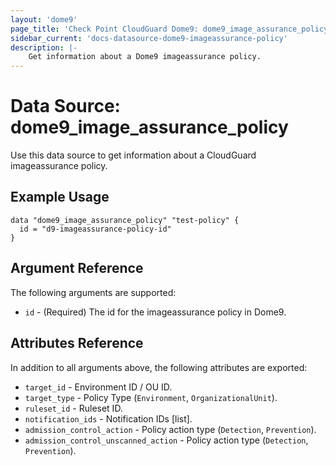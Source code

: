 ```yaml
---
layout: 'dome9'
page_title: 'Check Point CloudGuard Dome9: dome9_image_assurance_policy'
sidebar_current: 'docs-datasource-dome9-imageassurance-policy'
description: |-
    Get information about a Dome9 imageassurance policy.
---
```


# Data Source: dome9_image_assurance_policy

Use this data source to get information about a CloudGuard imageassurance policy.

## Example Usage

```hcl
data "dome9_image_assurance_policy" "test-policy" {
  id = "d9-imageassurance-policy-id"
}
```

## Argument Reference

The following arguments are supported:

-   `id` - (Required) The id for the imageassurance policy in Dome9.

## Attributes Reference

In addition to all arguments above, the following attributes are exported:

-   `target_id` - Environment ID / OU ID.
-   `target_type` - Policy Type (`Environment`, `OrganizationalUnit`).
-   `ruleset_id` - Ruleset ID.
-   `notification_ids` - Notification IDs [list].
-   `admission_control_action` - Policy action type (`Detection`, `Prevention`).
-   `admission_control_unscanned_action` - Policy action type (`Detection`, `Prevention`).
